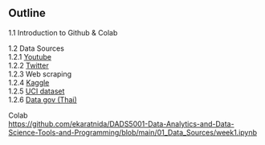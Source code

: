 ## Outline

1.1 Introduction to Github & Colab

1.2 Data Sources <br>
    1.2.1 <a href="https://www.youtube.com/">Youtube</a> </br>
    1.2.2 <a href="https://twitter.com/home">Twitter</a> </br>
    1.2.3 Web scraping </br>
    1.2.4 <a href="https://www.kaggle.com/">Kaggle</a> </br>
    1.2.5 <a href="https://archive.ics.uci.edu/ml/datasets.php"> UCI dataset </a> </br> 
    1.2.6 <a href="https://data.go.th/"> Data gov (Thai) </a> </br> 

Colab </br>
    https://github.com/ekaratnida/DADS5001-Data-Analytics-and-Data-Science-Tools-and-Programming/blob/main/01_Data_Sources/week1.ipynb

